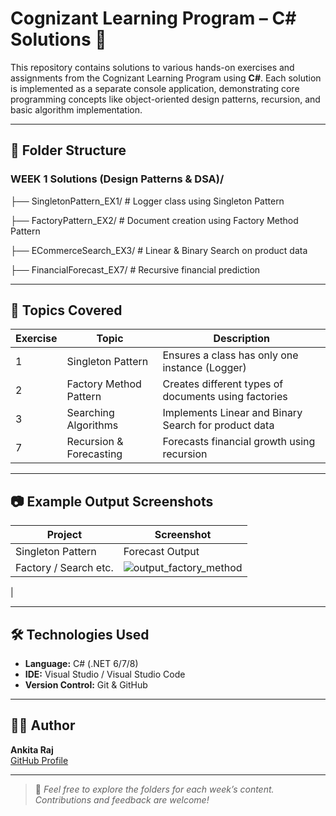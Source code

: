 # Cognizant Learning Program – C# Solutions 🚀

This repository contains solutions to various hands-on exercises and assignments from the Cognizant Learning Program using **C#**. Each solution is implemented as a separate console application, demonstrating core programming concepts like object-oriented design patterns, recursion, and basic algorithm implementation.

---

## 📁 Folder Structure

### WEEK 1 Solutions (Design Patterns & DSA)/

├── SingletonPattern_EX1/ # Logger class using Singleton Pattern

├── FactoryPattern_EX2/ # Document creation using Factory Method Pattern

├── ECommerceSearch_EX3/ # Linear & Binary Search on product data

├── FinancialForecast_EX7/ # Recursive financial prediction


---

## 🧠 Topics Covered

| Exercise | Topic                   | Description                                      |
|----------|-------------------------|--------------------------------------------------|
| 1        | Singleton Pattern        | Ensures a class has only one instance (Logger)   |
| 2        | Factory Method Pattern   | Creates different types of documents using factories |
| 3        | Searching Algorithms     | Implements Linear and Binary Search for product data |
| 7        | Recursion & Forecasting  | Forecasts financial growth using recursion       |

---

## 📷 Example Output Screenshots

| Project               | Screenshot         |
|-----------------------|--------------------|
| Singleton Pattern     | Forecast Output     |
| Factory / Search etc. | ![output_factory_method](https://github.com/user-attachments/assets/714e7ec8-cbcf-4382-a530-100fde85fe24)

 |

---

## 🛠 Technologies Used

- **Language:** C# (.NET 6/7/8)  
- **IDE:** Visual Studio / Visual Studio Code  
- **Version Control:** Git & GitHub

---

## 👩‍💻 Author

**Ankita Raj**  
[GitHub Profile](https://github.com/Ankitaraj15)

---

> 📌 _Feel free to explore the folders for each week’s content. Contributions and feedback are welcome!_
